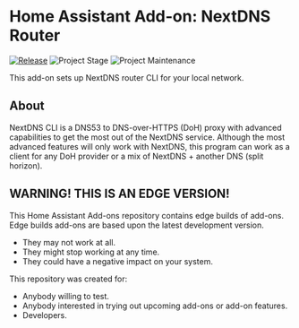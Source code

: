 # Home Assistant Add-on: NextDNS Router

[![Release][release-shield]][release] ![Project Stage][project-stage-shield] ![Project Maintenance][maintenance-shield]

This add-on sets up NextDNS router CLI for your local network.

## About

NextDNS CLI is a DNS53 to DNS-over-HTTPS (DoH) proxy with advanced capabilities
to get the most out of the NextDNS service. Although the most advanced features
will only work with NextDNS, this program can work as a client for any DoH
provider or a mix of NextDNS + another DNS (split horizon).

## WARNING! THIS IS AN EDGE VERSION!

This Home Assistant Add-ons repository contains edge builds of add-ons.
Edge builds add-ons are based upon the latest development version.

- They may not work at all.
- They might stop working at any time.
- They could have a negative impact on your system.

This repository was created for:

- Anybody willing to test.
- Anybody interested in trying out upcoming add-ons or add-on features.
- Developers.


[maintenance-shield]: https://img.shields.io/maintenance/yes/2022.svg
[project-stage-shield]: https://img.shields.io/badge/project%20stage-production%20ready-brightgreen.svg
[release-shield]: https://img.shields.io/badge/version-bd20ed1-blue.svg
[release]: https://github.com/elcajon-tech/addon-nextdns/tree/bd20ed1
